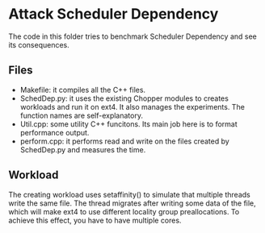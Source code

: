 Attack Scheduler Dependency
=========================

The code in this folder tries to benchmark Scheduler Dependency and see its
consequences. 

Files
-------------------------
- Makefile: it compiles all the C++ files.
- SchedDep.py: it uses the existing Chopper modules to creates workloads
  and run it on ext4. It also manages the experiments. The function names are
  self-explanatory.
- Util.cpp: some utility C++ funcitons. Its main job here is to format
  performance output.
- perform.cpp: it performs read and write on the files created by SchedDep.py
  and measures the time. 


Workload
-------------------------
The creating workload uses setaffinity() to simulate that multiple threads write the same
file. The thread migrates after writing some data of the file, which will make
ext4 to use different locality group preallocations. To achieve this effect, you
have to have multiple cores.



